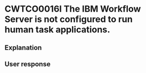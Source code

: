 # CWTCO0016I The IBM Workflow Server is not configured to run human task applications.

## Explanation

## User response